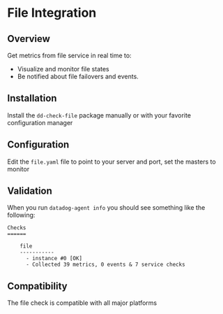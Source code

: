 # File Integration

## Overview

Get metrics from file service in real time to:

* Visualize and monitor file states
* Be notified about file failovers and events.

## Installation

Install the `dd-check-file` package manually or with your favorite configuration manager

## Configuration

Edit the `file.yaml` file to point to your server and port, set the masters to monitor

## Validation

When you run `datadog-agent info` you should see something like the following:

    Checks
    ======

        file
        -----------
          - instance #0 [OK]
          - Collected 39 metrics, 0 events & 7 service checks

## Compatibility

The file check is compatible with all major platforms
